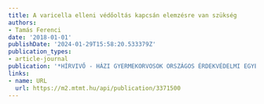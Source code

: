 ```yaml
---
title: A varicella elleni védőoltás kapcsán elemzésre van szükség
authors:
- Tamás Ferenci
date: '2018-01-01'
publishDate: '2024-01-29T15:58:20.533379Z'
publication_types:
- article-journal
publication: '*HÍRVIVŐ - HÁZI GYERMEKORVOSOK ORSZÁGOS ÉRDEKVÉDELMI EGYESÜLETÉNEK LAPJA*'
links:
- name: URL
  url: https://m2.mtmt.hu/api/publication/3371500
---
```

